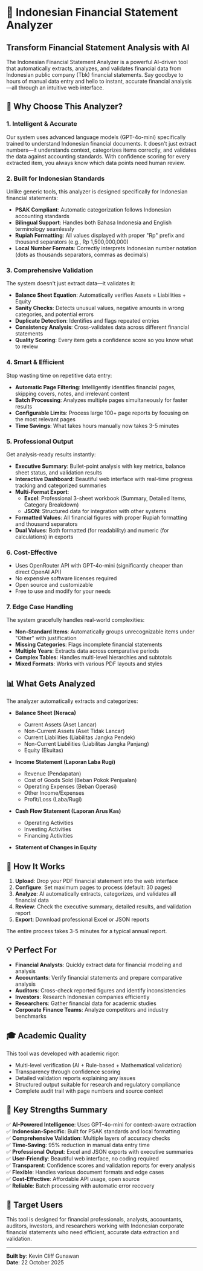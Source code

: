 # 🏦 Indonesian Financial Statement Analyzer

## Transform Financial Statement Analysis with AI

The Indonesian Financial Statement Analyzer is a powerful AI-driven tool that automatically extracts, analyzes, and validates financial data from Indonesian public company (Tbk) financial statements. Say goodbye to hours of manual data entry and hello to instant, accurate financial analysis—all through an intuitive web interface.

## 🎯 Why Choose This Analyzer?

### **1. Intelligent & Accurate**
Our system uses advanced language models (GPT-4o-mini) specifically trained to understand Indonesian financial documents. It doesn't just extract numbers—it understands context, categorizes items correctly, and validates the data against accounting standards. With confidence scoring for every extracted item, you always know which data points need human review.

### **2. Built for Indonesian Standards**
Unlike generic tools, this analyzer is designed specifically for Indonesian financial statements:
- **PSAK Compliant**: Automatic categorization follows Indonesian accounting standards
- **Bilingual Support**: Handles both Bahasa Indonesia and English terminology seamlessly
- **Rupiah Formatting**: All values displayed with proper "Rp" prefix and thousand separators (e.g., Rp 1,500,000,000)
- **Local Number Formats**: Correctly interprets Indonesian number notation (dots as thousands separators, commas as decimals)

### **3. Comprehensive Validation**
The system doesn't just extract data—it validates it:
- **Balance Sheet Equation**: Automatically verifies Assets = Liabilities + Equity
- **Sanity Checks**: Detects unusual values, negative amounts in wrong categories, and potential errors
- **Duplicate Detection**: Identifies and flags repeated entries
- **Consistency Analysis**: Cross-validates data across different financial statements
- **Quality Scoring**: Every item gets a confidence score so you know what to review

### **4. Smart & Efficient**
Stop wasting time on repetitive data entry:
- **Automatic Page Filtering**: Intelligently identifies financial pages, skipping covers, notes, and irrelevant content
- **Batch Processing**: Analyzes multiple pages simultaneously for faster results
- **Configurable Limits**: Process large 100+ page reports by focusing on the most relevant pages
- **Time Savings**: What takes hours manually now takes 3-5 minutes

### **5. Professional Output**
Get analysis-ready results instantly:
- **Executive Summary**: Bullet-point analysis with key metrics, balance sheet status, and validation results
- **Interactive Dashboard**: Beautiful web interface with real-time progress tracking and categorized summaries
- **Multi-Format Export**: 
  - **Excel**: Professional 3-sheet workbook (Summary, Detailed Items, Category Breakdown)
  - **JSON**: Structured data for integration with other systems
- **Formatted Values**: All financial figures with proper Rupiah formatting and thousand separators
- **Dual Values**: Both formatted (for readability) and numeric (for calculations) in exports

### **6. Cost-Effective**
- Uses OpenRouter API with GPT-4o-mini (significantly cheaper than direct OpenAI API)
- No expensive software licenses required
- Open source and customizable
- Free to use and modify for your needs

### **7. Edge Case Handling**
The system gracefully handles real-world complexities:
- **Non-Standard Items**: Automatically groups unrecognizable items under "Other" with justification
- **Missing Categories**: Flags incomplete financial statements
- **Multiple Years**: Extracts data across comparative periods
- **Complex Tables**: Handles multi-level hierarchies and subtotals
- **Mixed Formats**: Works with various PDF layouts and styles

## 📊 What Gets Analyzed

The analyzer automatically extracts and categorizes:

- **Balance Sheet (Neraca)**
  - Current Assets (Aset Lancar)
  - Non-Current Assets (Aset Tidak Lancar)
  - Current Liabilities (Liabilitas Jangka Pendek)
  - Non-Current Liabilities (Liabilitas Jangka Panjang)
  - Equity (Ekuitas)

- **Income Statement (Laporan Laba Rugi)**
  - Revenue (Pendapatan)
  - Cost of Goods Sold (Beban Pokok Penjualan)
  - Operating Expenses (Beban Operasi)
  - Other Income/Expenses
  - Profit/Loss (Laba/Rugi)

- **Cash Flow Statement (Laporan Arus Kas)**
  - Operating Activities
  - Investing Activities
  - Financing Activities

- **Statement of Changes in Equity**

## 🚀 How It Works

1. **Upload**: Drop your PDF financial statement into the web interface
2. **Configure**: Set maximum pages to process (default: 30 pages)
3. **Analyze**: AI automatically extracts, categorizes, and validates all financial data
4. **Review**: Check the executive summary, detailed results, and validation report
5. **Export**: Download professional Excel or JSON reports

The entire process takes 3-5 minutes for a typical annual report.

## 💡 Perfect For

- **Financial Analysts**: Quickly extract data for financial modeling and analysis
- **Accountants**: Verify financial statements and prepare comparative analysis
- **Auditors**: Cross-check reported figures and identify inconsistencies
- **Investors**: Research Indonesian companies efficiently
- **Researchers**: Gather financial data for academic studies
- **Corporate Finance Teams**: Analyze competitors and industry benchmarks

## 🎓 Academic Quality

This tool was developed with academic rigor:
- Multi-level verification (AI + Rule-based + Mathematical validation)
- Transparency through confidence scoring
- Detailed validation reports explaining any issues
- Structured output suitable for research and regulatory compliance
- Complete audit trail with page numbers and source context

## 🌟 Key Strengths Summary

✅ **AI-Powered Intelligence**: Uses GPT-4o-mini for context-aware extraction  
✅ **Indonesian-Specific**: Built for PSAK standards and local formatting  
✅ **Comprehensive Validation**: Multiple layers of accuracy checks  
✅ **Time-Saving**: 95% reduction in manual data entry time  
✅ **Professional Output**: Excel and JSON exports with executive summaries  
✅ **User-Friendly**: Beautiful web interface, no coding required  
✅ **Transparent**: Confidence scores and validation reports for every analysis  
✅ **Flexible**: Handles various document formats and edge cases  
✅ **Cost-Effective**: Affordable API usage, open source  
✅ **Reliable**: Batch processing with automatic error recovery  

## 🎯 Target Users

This tool is designed for financial professionals, analysts, accountants, auditors, investors, and researchers working with Indonesian corporate financial statements who need efficient, accurate data extraction and validation.

---

**Built by**: Kevin Cliff Gunawan  
**Date**: 22 October 2025  

